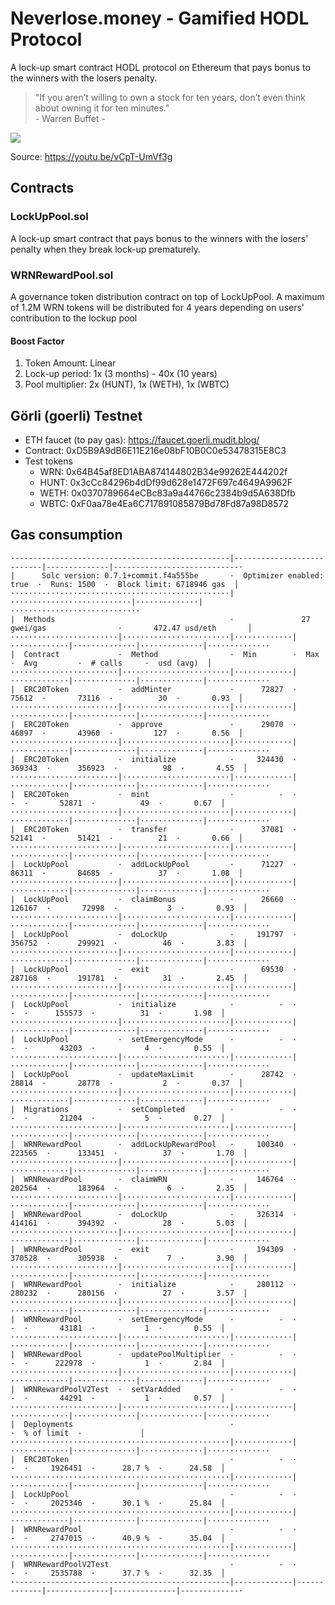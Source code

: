 # Neverlose.money - Gamified HODL Protocol
A lock-up smart contract HODL protocol on Ethereum that pays bonus to the winners with the losers penalty.

> "If you aren’t willing to own a stock for ten years, don’t even think about owning it for ten minutes."\
>\- Warren Buffet -

![](https://rukminim1.flixcart.com/image/832/832/j6v2ky80/poster/s/r/h/small-warren-buffett-motivational-quotes-value-investing-rule-no-original-imaex8tz68kyz2hf.jpeg)

Source: https://youtu.be/vCpT-UmVf3g

## Contracts
### LockUpPool.sol
A lock-up smart contract that pays bonus to the winners with the losers' penalty when they break lock-up prematurely.

### WRNRewardPool.sol
A governance token distribution contract on top of LockUpPool. A maximum of 1.2M WRN tokens will be distributed for 4 years depending on users' contribution to the lockup pool

#### Boost Factor
1. Token Amount: Linear
2. Lock-up period: 1x (3 months) - 40x (10 years)
3. Pool multiplier: 2x (HUNT), 1x (WETH), 1x (WBTC)

## Görli (goerli) Testnet
- ETH faucet (to pay gas): https://faucet.goerli.mudit.blog/
- Contract: 0xD5B9A9dB6E11E216e08bF10B0C0e53478315E8C3
- Test tokens
  - WRN: 0x64B45af8ED1ABA874144802B34e99262E444202f
  - HUNT: 0x3cCc84296b4dDf99d628e1472F697c4649A9962F
  - WETH: 0x0370789664eCBc83a9a44766c2384b9d5A638Dfb
  - WBTC: 0xF0aa78e4Ea6C717891085879Bd78Fd87a98D8572

## Gas consumption
```
·------------------------------------------------|---------------------------|--------------|----------------------------·
|      Solc version: 0.7.1+commit.f4a555be       ·  Optimizer enabled: true  ·  Runs: 1500  ·  Block limit: 6718946 gas  │
·················································|···························|··············|·····························
|  Methods                                       ·               27 gwei/gas                ·       472.47 usd/eth       │
························|························|·············|·············|··············|··············|··············
|  Contract             ·  Method                ·  Min        ·  Max        ·  Avg         ·  # calls     ·  usd (avg)  │
························|························|·············|·············|··············|··············|··············
|  ERC20Token           ·  addMinter             ·      72827  ·      75612  ·       73116  ·          30  ·       0.93  │
························|························|·············|·············|··············|··············|··············
|  ERC20Token           ·  approve               ·      29070  ·      46897  ·       43960  ·         127  ·       0.56  │
························|························|·············|·············|··············|··············|··············
|  ERC20Token           ·  initialize            ·     324430  ·     369343  ·      356923  ·          98  ·       4.55  │
························|························|·············|·············|··············|··············|··············
|  ERC20Token           ·  mint                  ·          -  ·          -  ·       52871  ·          49  ·       0.67  │
························|························|·············|·············|··············|··············|··············
|  ERC20Token           ·  transfer              ·      37081  ·      52141  ·       51421  ·          21  ·       0.66  │
························|························|·············|·············|··············|··············|··············
|  LockUpPool           ·  addLockUpPool         ·      71227  ·      86311  ·       84685  ·          37  ·       1.08  │
························|························|·············|·············|··············|··············|··············
|  LockUpPool           ·  claimBonus            ·      26660  ·     126167  ·       72998  ·           3  ·       0.93  │
························|························|·············|·············|··············|··············|··············
|  LockUpPool           ·  doLockUp              ·     191797  ·     356752  ·      299921  ·          46  ·       3.83  │
························|························|·············|·············|··············|··············|··············
|  LockUpPool           ·  exit                  ·      69530  ·     287168  ·      191781  ·          31  ·       2.45  │
························|························|·············|·············|··············|··············|··············
|  LockUpPool           ·  initialize            ·          -  ·          -  ·      155573  ·          31  ·       1.98  │
························|························|·············|·············|··············|··············|··············
|  LockUpPool           ·  setEmergencyMode      ·          -  ·          -  ·       43203  ·           4  ·       0.55  │
························|························|·············|·············|··············|··············|··············
|  LockUpPool           ·  updateMaxLimit        ·      28742  ·      28814  ·       28778  ·           2  ·       0.37  │
························|························|·············|·············|··············|··············|··············
|  Migrations           ·  setCompleted          ·          -  ·          -  ·       21204  ·           5  ·       0.27  │
························|························|·············|·············|··············|··············|··············
|  WRNRewardPool        ·  addLockUpRewardPool   ·     100340  ·     223565  ·      133451  ·          37  ·       1.70  │
························|························|·············|·············|··············|··············|··············
|  WRNRewardPool        ·  claimWRN              ·     146764  ·     202564  ·      183964  ·           6  ·       2.35  │
························|························|·············|·············|··············|··············|··············
|  WRNRewardPool        ·  doLockUp              ·     326314  ·     414161  ·      394392  ·          28  ·       5.03  │
························|························|·············|·············|··············|··············|··············
|  WRNRewardPool        ·  exit                  ·     194309  ·     370528  ·      305938  ·           7  ·       3.90  │
························|························|·············|·············|··············|··············|··············
|  WRNRewardPool        ·  initialize            ·     280112  ·     280232  ·      280156  ·          27  ·       3.57  │
························|························|·············|·············|··············|··············|··············
|  WRNRewardPool        ·  setEmergencyMode      ·          -  ·          -  ·       43181  ·           1  ·       0.55  │
························|························|·············|·············|··············|··············|··············
|  WRNRewardPool        ·  updatePoolMultiplier  ·          -  ·          -  ·      222978  ·           1  ·       2.84  │
························|························|·············|·············|··············|··············|··············
|  WRNRewardPoolV2Test  ·  setVarAdded           ·          -  ·          -  ·       44291  ·           1  ·       0.57  │
························|························|·············|·············|··············|··············|··············
|  Deployments                                   ·                                          ·  % of limit  ·             │
·················································|·············|·············|··············|··············|··············
|  ERC20Token                                    ·          -  ·          -  ·     1926451  ·      28.7 %  ·      24.58  │
·················································|·············|·············|··············|··············|··············
|  LockUpPool                                    ·          -  ·          -  ·     2025346  ·      30.1 %  ·      25.84  │
·················································|·············|·············|··············|··············|··············
|  WRNRewardPool                                 ·          -  ·          -  ·     2747015  ·      40.9 %  ·      35.04  │
·················································|·············|·············|··············|··············|··············
|  WRNRewardPoolV2Test                           ·          -  ·          -  ·     2535788  ·      37.7 %  ·      32.35  │
·------------------------------------------------|-------------|-------------|--------------|--------------|-------------·
```
